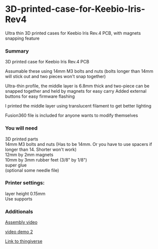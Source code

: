 # 3D-printed-case-for-Keebio-Iris-Rev4
Ultra thin 3D printed cases for Keebio Iris Rev.4 PCB, with magnets snapping feature

### Summary
3D printed case for Keebio Iris Rev.4 PCB

Assumable these using 14mm M3 bolts and nuts (bolts longer than 14mm will stick out and two pieces won't snap together)

Ultra-thin profile, the middle layer is 6.8mm thick and two-piece can be snapped together and held by magnets for easy carry
Added external buttons for easy firmware flashing

I printed the middle layer using translucent filament to get better lighting

Fusion360 file is included for anyone wants to modify themselves

### You will need
3D printed parts\
14mm M3 bolts and nuts (Has to be 14mm. Or you have to use spacers if longer than 14.
Shorter won't work)\
12mm by 2mm magnets\
10mm by 3mm rubber feet (3/8" by 1/8")\
super glue\
(optional some needle file)

### Printer settings:
layer height 0.15mm\
Use supports

### Additionals
[Assembly video](https://www.youtube.com/watch?v=JfHvijxanyk)

[video demo 2](https://www.youtube.com/watch?v=asMdvHQnd10&feature=youtu.be)

[Link to thingiverse](https://www.thingiverse.com/thing:4484220)
